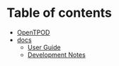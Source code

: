 # Table of contents

* [OpenTPOD](README.md)
* [docs](docs/README.md)
  * [User Guide](docs/user-guide.md)
  * [Development Notes](docs/notes.md)

